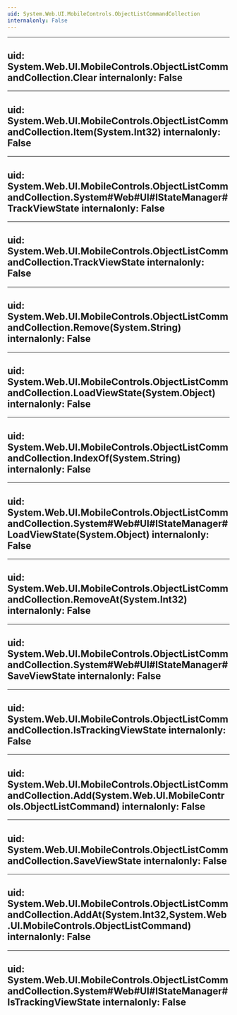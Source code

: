 ```yaml
---
uid: System.Web.UI.MobileControls.ObjectListCommandCollection
internalonly: False
---
```


---
uid: System.Web.UI.MobileControls.ObjectListCommandCollection.Clear
internalonly: False
---

---
uid: System.Web.UI.MobileControls.ObjectListCommandCollection.Item(System.Int32)
internalonly: False
---

---
uid: System.Web.UI.MobileControls.ObjectListCommandCollection.System#Web#UI#IStateManager#TrackViewState
internalonly: False
---

---
uid: System.Web.UI.MobileControls.ObjectListCommandCollection.TrackViewState
internalonly: False
---

---
uid: System.Web.UI.MobileControls.ObjectListCommandCollection.Remove(System.String)
internalonly: False
---

---
uid: System.Web.UI.MobileControls.ObjectListCommandCollection.LoadViewState(System.Object)
internalonly: False
---

---
uid: System.Web.UI.MobileControls.ObjectListCommandCollection.IndexOf(System.String)
internalonly: False
---

---
uid: System.Web.UI.MobileControls.ObjectListCommandCollection.System#Web#UI#IStateManager#LoadViewState(System.Object)
internalonly: False
---

---
uid: System.Web.UI.MobileControls.ObjectListCommandCollection.RemoveAt(System.Int32)
internalonly: False
---

---
uid: System.Web.UI.MobileControls.ObjectListCommandCollection.System#Web#UI#IStateManager#SaveViewState
internalonly: False
---

---
uid: System.Web.UI.MobileControls.ObjectListCommandCollection.IsTrackingViewState
internalonly: False
---

---
uid: System.Web.UI.MobileControls.ObjectListCommandCollection.Add(System.Web.UI.MobileControls.ObjectListCommand)
internalonly: False
---

---
uid: System.Web.UI.MobileControls.ObjectListCommandCollection.SaveViewState
internalonly: False
---

---
uid: System.Web.UI.MobileControls.ObjectListCommandCollection.AddAt(System.Int32,System.Web.UI.MobileControls.ObjectListCommand)
internalonly: False
---

---
uid: System.Web.UI.MobileControls.ObjectListCommandCollection.System#Web#UI#IStateManager#IsTrackingViewState
internalonly: False
---
